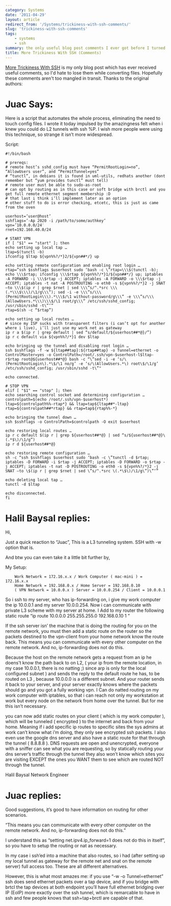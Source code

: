 ```yaml
---
category: Systems
date: '2011-04-29'
layout: article
redirect_from: '/Systems/trickiness-with-ssh-comments/'
slug: 'trickiness-with-ssh-comments'
tags:
    - systems
    - ssh
summary: the only useful blog post comments I ever got before I turned them off forever
title: More Trickiness With SSH (Comments)
---
```


[More Trickiness With SSH](../trickiness-with-ssh/) is my only blog post which has ever
received useful comments, so I'd hate to lose them while converting
files. Hopefully these comments aren't too mangled in transit. Thanks to
the original authors:

Juac Says:
==========

Here is a script that automates the whole process, eliminating the need
to touch config files. I wrote it today impulsed by the amazingness felt
when i knew you could do L2 tunnels with ssh %P. I wish more people were
using this technique, so strange it isn’t more widespread.

Script:

~~~
#!/bin/bash

# prereqs:
# remote host’s sshd_config must have “PermitRootLogin=no”, “AllowUsers user”, and “PermitTunnel=yes”
# “tunctl”, in debians it is found in uml-utils, redhats another (dont remember but “yum provides tunctl” must tell)
# remote user must be able to sudo-as-root
# can opt by routing as in this case or soft bridge with brctl and you get full remote ethernet segment membership :D
# that last i think i’ll implement later as an option
# other stuff to do is error checking, etcetc, this is just as came from the oven

userhost=’user@host’
sshflags=’-Ap 2020 -i /path/to/some/authkey’
vpn=’10.0.0.0/24′
rnet=192.168.40.0/24

# START VPN
if [ "$1" == "start" ]; then
echo setting up local tap …
ltap=$(tunctl -b)
ifconfig $ltap ${vpn%%?/*}2/${vpn##*/} up

echo setting remote configuration and enabling root login …
rtap=”ssh $sshflags $userhost sudo ‘bash -c \”rtap=\\\$(tunctl -b); echo \\\$rtap; ifconfig \\\$rtap ${vpn%%?/*}1/${vpn##*/} up; iptables -A FORWARD -i \\\$rtap -j ACCEPT; iptables -A FORWARD -o \\\$rtap -j ACCEPT; iptables -t nat -A POSTROUTING -o eth0 -s ${vpn%%?/*}2 -j SNAT –to \\\$(ip r | grep $rnet | sed \\\”s/^.*src \\\(.*\\\$\\\)/\1/g\\\”); sed -i -e \\\”s/\\\(PermitRootLogin\\\).*\\\$/\1 without-password/g\\\” -e \\\”s/\\\(AllowUsers.*\\\)\\\$/\1 root/g\\\” /etc/ssh/sshd_config; /usr/sbin/sshd -t\”‘”
rtap=$(sh -c “$rtap”)

echo setting up local routes …
# since my ISP sucks with transparent filters (i can’t opt for another where i live), i’ll just use my work net as gateway
ip r a $(ip r | grep default | sed “s/default/${userhost##*@}/”)
ip r c default via ${vpn%%?/*}1 dev $ltap

echo bringing up the tunnel and disabling root login …
ssh $sshflags -f -w ${ltap##tap}:${rtap##tap} -o Tunnel=ethernet -o ControlMaster=yes -o ControlPath=/root/.ssh/vpn-$userhost-l$ltap-r$rtap root@${userhost##*@} bash -c “\”sed -i -e ‘s/\(PermitRootLogin\).*\$/\1 no/g’ -e ‘s/\(AllowUsers.*\) root\$/\1/g’ /etc/ssh/sshd_config; /usr/sbin/sshd -t\”"

echo connected.

# STOP VPN
elif [ "$1" == "stop" ]; then
echo searching control socket and determining configuration …
controlpath=$(echo /root/.ssh/vpn-$userhost*)
ltap=${controlpath%%-rtap*} && ltap=tap${ltap##*-ltap}
rtap=${controlpath##*rtap} && rtap=tap${rtap%%-*}

echo bringing the tunnel down …
ssh $sshflags -o ControlPath=$controlpath -O exit $userhost

echo restoring local routes …
ip r c default $(ip r | grep ${userhost##*@} | sed “s/${userhost##*@}\(.*$\)/\1/g”)
ip r d ${userhost##*@}

echo restoring remote configuration …
sh -c “ssh $sshflags $userhost sudo ‘bash -c \”tunctl -d $rtap; iptables -D FORWARD -i $rtap -j ACCEPT; iptables -D FORWARD -o $rtap -j ACCEPT; iptables -t nat -D POSTROUTING -o eth0 -s ${vpn%%?/*}2 -j SNAT –to \$(ip r | grep $rnet | sed \”s/^.*src \(.*\$\)/\1/g\”)\”‘”

echo deleting local tap …
tunctl -d $ltap

echo disconnected.
fi
~~~

Halil Baysal replies:
=============================================

Hi,

Just a quick reaction to “Juac”, This is a L3 tunneling system. SSH with
-w option that is.

And btw you can even take it a little bit further by,

My Setup:

~~~
    Work Network = 172.16.x.x / Work Computer ( mac-mini ) = 172.16.x.x
    Home Network = 192.168.0.x / Home Server = 192.168.0.10
    ( VPN Network = 10.0.0.x ) Server = 10.0.0.254 / Client = 10.0.0.1
~~~

So i ssh to my server, who has ip-forwarding on, i give my work computer
the ip 10.0.0.1 and my server 10.0.0.254. Now i can communicate with
private L3 scheme with my server at home. I Add to my router the
following static route “ip route 10.0.0.0 255.255.255.0 192.168.0.10 1 ”

If the ssh server isn’ the machine that is doing the routing for you on
the remote network, you must then add a static route on the router so
the packets destined to the vpn-client from your home network know the
route back. This means you can communicate with every other computer on
the remote network. And no, ip-forwarding does not do this.

Because the host on the remote network gets a request from an ip he
doens’t know the path back to on L2, ( your ip from the remote location,
in my case 10.0.0.1, there is no natting ;) since arp is only for the
local configured subnet ) and sends the reply to the default route he
has, to be routed on L3 , because 10.0.0.0 is a different subnet. And
your router sends it back to your server, and your server exactly knows
where the packets should go and you got a fully working vpn. I Can do
natted routing on my work computer with iptables, so that i can reach
not only my workstation at work but every node on the network from home
over the tunnel. But for me this isn’t necessary.

you can now add static routes on your client ( which is my work computer
), which will be tunneled ( encrypted ) to the internet and back from
your home. Meaning if i add specific ip routes to specific sites the sys
admins at work can’t know what i’m doing, they only see encrypted ssh
packets. I also even use the google dns server and also have a static
route for that through the tunnel ( 8.8.8.8 ). DNS requests are open and
unencrypted, everyone with a sniffer can see what you are requesting, so
by statically routing your dns server’s traffic through the tunnel they
also won’t know which sites you are visiting EXCEPT the ones you WANT
them to see which are routed NOT through the tunnel.

Halil Baysal Network Engineer

Juac replies:
=============

Good suggestions, it’s good to have information on routing for other
scenarios.

“This means you can communicate with every other computer on the remote
network. And no, ip-forwarding does not do this.”

I understand this as “setting net.ipv4.ip\_forward=1 does not do this in
itself”, so you have to setup the routing or nat as necessary.

In my case i ssh’ed into a machine that also routes, so i had (after
setting up my local tunnel as gateway for the remote net and snat on the
remote server) full access too. These are all different alternatives.

However, this is what most amazes me: if you use “-w -o Tunnel=ethernet”
ssh does send ethernet packets over a tap device, and if you bridge with
brtcl the tap devices at both endpoint you’ll have full ethernet
bridging over IP (EoIP) more exactly over the ssh tunnel, which is
remarcable to have in ssh and few people knows that ssh+tap+brctl are
capable of that.
